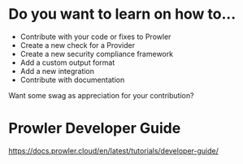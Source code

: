 # Do you want to learn on how to...

- Contribute with your code or fixes to Prowler
- Create a new check for a Provider
- Create a new security compliance framework
- Add a custom output format
- Add a new integration
- Contribute with documentation

Want some swag as appreciation for your contribution?

# Prowler Developer Guide
https://docs.prowler.cloud/en/latest/tutorials/developer-guide/
